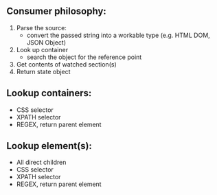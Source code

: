 ## Consumer philosophy:

1. Parse the source:
    - convert the passed string into a workable type (e.g. HTML DOM, JSON Object)
2. Look up container
    - search the object for the reference point
3. Get contents of watched section(s)
4. Return state object


## Lookup containers:

* CSS selector
* XPATH selector
* REGEX, return parent element

## Lookup element(s):

* All direct children
* CSS selector
* XPATH selector
* REGEX, return parent element